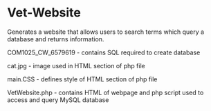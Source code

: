 # Vet-Website
Generates a website that allows users to search terms which query a database and returns information. 

COM1025_CW_6579619 - contains SQL required to create database

cat.jpg - image used in HTML section of php file

main.CSS - defines style of HTML section of php file

VetWebsite.php - contains HTML of webpage and php script used to access and query MySQL database

